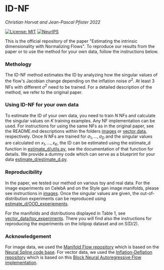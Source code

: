 # ID-NF

*Christian Horvat and Jean-Pascal Pfister 2022*

[![License: MIT](https://img.shields.io/badge/License-MIT-yellow.svg)](https://opensource.org/licenses/MIT)
[![NeurIPS](http://img.shields.io/badge/NeurIPS-2022-8B6DA0.svg)](https://proceedings.neurips.cc/paper_files/paper/2022/hash/4f918fa3a7c38b2d9b8b484bcc433334-Abstract-Conference.html)

This is the official repository of the paper "Estimating the intrinsic dimensionality with Normalizing Flows". To reproduce our results from the paper or to use the method for your own data, follow the instructions below. 

### Methology
The ID-NF method estimates the ID by analyzing how the singular values of the flow's Jacobian change depending on the inflation noise $\sigma^2$. At least 3 NFs with different $\sigma^2$ need to be trained. For a detailed description of the method, we refer to the original paper.

### Using ID-NF for your own data
To estimate the ID of your own data, you need to train $N$ NFs and calculate the singular values on $K$ training examples. Any NF implementation can be used. For instructions for using the same NFs as in the original paper, see the README.md descriptions within the folders [images](images) or [vector data](vectors_data), respectively. Once $N$ NFs are trained for $\sigma_1,\dots,\sigma_D$ and the singular values are calculated on $x_{1},\dots,x_{K}$, the ID can be estimated using the estimate_d function in [estimate_d/utils.py](estimate_d/utils.py), see the documentation of that function for details. We provide a dummy code which can serve as a blueprint for your data [estimate_d/estimate_d.py](estimate_d/estimate_d.py).

### Reproducibility
In the paper, we tested our method on various toy and real data. For the image experiments on CelebA and on the Style gan image manifolds, please see instructions in [images](images). Once the singular values are given, the out-of-distribution experiments can be reproduced using [estimate_d/OOD_experiements](estimate_d/OOD_experiements).

For the manifolds and distributions displayed in Table 1, see [vector_data/toy_experiments](vector_data/toy_experiments). There you will find also the instructions for reproducing the experiments on the lolipop dataset and on S(D/2). 

### Acknowledgement
For image data, we used the [Manifold Flow repository](https://github.com/johannbrehmer/manifold-flow) which is based on the [Neural Spline code base](https://github.com/bayesiains/nsf). For vector data, we used the [Inflation-Deflation repository](https://github.com/chrvt/Inflation-Deflation) which is based on this [Block Neural Autoregressive Flow implementation](https://github.com/kamenbliznashki/normalizing_flows).


